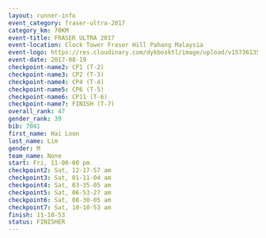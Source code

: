 ```yaml
---
layout: runner-info 
event_category: fraser-ultra-2017 
category_km: 70KM 
event-title: FRASER ULTRA 2017 
event-location: Clock Tower Fraser Hill Pahang Malaysia 
event-logo: https://res.cloudinary.com/dykbosktl/image/upload/v1573613535/Logo/logo_mfst7w.jpg 
event-date: 2017-08-19 
checkpoint-name2: CP1 (T-2) 
checkpoint-name3: CP2 (T-3) 
checkpoint-name4: CP4 (T-4) 
checkpoint-name5: CP6 (T-5) 
checkpoint-name6: CP11 (T-6) 
checkpoint-name7: FINISH (T-7) 
overall_rank: 47
gender_rank: 39
bib: 7041
first_name: Hai Loon
last_name: Lim
gender: M
team_name: None
start: Fri, 11-00-00 pm
checkpoint2: Sat, 12-17-57 am
checkpoint3: Sat, 01-11-04 am
checkpoint4: Sat, 03-35-05 am
checkpoint5: Sat, 06-53-27 am
checkpoint6: Sat, 08-30-05 am
checkpoint7: Sat, 10-10-53 am
finish: 11-10-53
status: FINISHER
---
```

